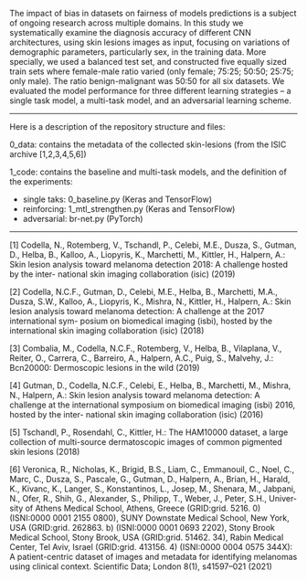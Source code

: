 The impact of bias in datasets on fairness of models predictions is a subject of ongoing research across multiple domains. In this study we systematically examine the diagnosis accuracy of different CNN architectures, using skin lesions images as input, focusing on variations of demographic parameters, particularly sex, in the training data. More specially, we used a balanced test set, and constructed five equally sized train sets where female-male ratio varied (only female; 75:25; 50:50; 25:75; only male). The ratio benign-malignant was 50:50 for all six datasets. We evaluated the model performance for three different learning strategies – a single task model, a multi-task model, and an adversarial learning scheme.

---
Here is a description of the repository structure and files:

0_data: contains the metadata of the collected skin-lesions (from the ISIC archive [1,2,3,4,5,6])

1_code: contains the baseline and multi-task models, and the definition of the experiments:
- single taks: 0_baseline.py (Keras and TensorFlow)
- reinforcing: 1_mtl_strengthen.py (Keras and TensorFlow)
- adversarial: br-net.py (PyTorch)
---

[1] Codella, N., Rotemberg, V., Tschandl, P., Celebi, M.E., Dusza, S., Gutman, D.,
Helba, B., Kalloo, A., Liopyris, K., Marchetti, M., Kittler, H., Halpern, A.: Skin
lesion analysis toward melanoma detection 2018: A challenge hosted by the inter-
national skin imaging collaboration (isic) (2019)

[2] Codella, N.C.F., Gutman, D., Celebi, M.E., Helba, B., Marchetti, M.A., Dusza,
S.W., Kalloo, A., Liopyris, K., Mishra, N., Kittler, H., Halpern, A.: Skin lesion
analysis toward melanoma detection: A challenge at the 2017 international sym-
posium on biomedical imaging (isbi), hosted by the international skin imaging
collaboration (isic) (2018)

[3] Combalia, M., Codella, N.C.F., Rotemberg, V., Helba, B., Vilaplana, V., Reiter,
O., Carrera, C., Barreiro, A., Halpern, A.C., Puig, S., Malvehy, J.: Bcn20000:
Dermoscopic lesions in the wild (2019)

[4] Gutman, D., Codella, N.C.F., Celebi, E., Helba, B., Marchetti, M., Mishra, N.,
Halpern, A.: Skin lesion analysis toward melanoma detection: A challenge at the
international symposium on biomedical imaging (isbi) 2016, hosted by the inter-
national skin imaging collaboration (isic) (2016)

[5] Tschandl, P., Rosendahl, C., Kittler, H.: The HAM10000 dataset, a large collection
of multi-source dermatoscopic images of common pigmented skin lesions (2018)

[6] Veronica, R., Nicholas, K., Brigid, B.S., Liam, C., Emmanouil, C., Noel, C.,
Marc, C., Dusza, S., Pascale, G., Gutman, D., Halpern, A., Brian, H., Harald,
K., Kivanc, K., Langer, S., Konstantinos, L., Josep, M., Shenara, M., Jabpani,
N., Ofer, R., Shih, G., Alexander, S., Philipp, T., Weber, J., Peter, S.H., Univer-
sity of Athens Medical School, Athens, Greece (GRID:grid. 5216. 0) (ISNI:0000
0001 2155 0800), SUNY Downstate Medical School, New York, USA (GRID:grid.
262863. b) (ISNI:0000 0001 0693 2202), Stony Brook Medical School, Stony Brook,
USA (GRID:grid. 51462. 34), Rabin Medical Center, Tel Aviv, Israel (GRID:grid.
413156. 4) (ISNI:0000 0004 0575 344X): A patient-centric dataset of images and
metadata for identifying melanomas using clinical context. Scientific Data; London
8(1), s41597–021 (2021)